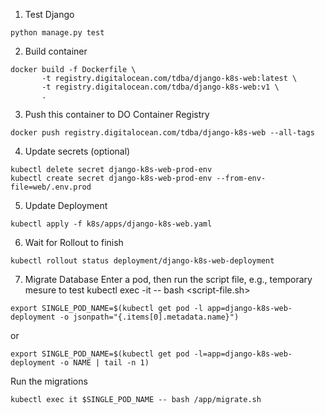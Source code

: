 1. Test Django
```
python manage.py test
```

2. Build container
```
docker build -f Dockerfile \
       -t registry.digitalocean.com/tdba/django-k8s-web:latest \
       -t registry.digitalocean.com/tdba/django-k8s-web:v1 \
       .
```

3. Push this container to DO Container Registry
```
docker push registry.digitalocean.com/tdba/django-k8s-web --all-tags
```

4.  Update secrets (optional)
```
kubectl delete secret django-k8s-web-prod-env
kubectl create secret django-k8s-web-prod-env --from-env-file=web/.env.prod
```

5. Update Deployment
```
kubectl apply -f k8s/apps/django-k8s-web.yaml
```

6. Wait for Rollout to finish
```
kubectl rollout status deployment/django-k8s-web-deployment
```


7. Migrate Database
Enter a pod, then run the script file, e.g.,
temporary mesure to test
kubectl exec -it <pod-name> -- bash <script-file.sh>
```
export SINGLE_POD_NAME=$(kubectl get pod -l app=django-k8s-web-deployment -o jsonpath="{.items[0].metadata.name}")
```
or
```
export SINGLE_POD_NAME=$(kubectl get pod -l=app=django-k8s-web-deployment -o NAME | tail -n 1)
```

Run the migrations
```
kubectl exec it $SINGLE_POD_NAME -- bash /app/migrate.sh
```